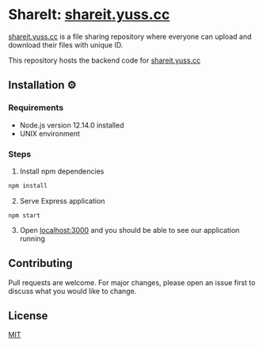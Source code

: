 # ShareIt: [shareit.yuss.cc](https://shareit.yuss.cc)

[shareit.yuss.cc](https://shareit.yuss.cc) is a file sharing repository where everyone can upload and download their files with unique ID.

This repository hosts the backend code for [shareit.yuss.cc](https://shareit.yuss.cc)

## Installation ⚙️

### Requirements

- Node.js version 12.14.0 installed
- UNIX environment

### Steps

1. Install npm dependencies

``` bash
npm install
```

2. Serve Express application

```
npm start
```

3. Open [localhost:3000](http://localhost:3000/) and you should be able to see our application running


## Contributing
Pull requests are welcome. For major changes, please open an issue first to discuss what you would like to change.

## License
[MIT](https://choosealicense.com/licenses/mit/)